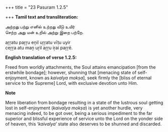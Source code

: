 +++
title = "23 Pasuram 1.2.5"

+++
**Tamil text and transliteration:**

அற்றது பற்று எனில் உற்றது வீடு உயிர்  
செற்ற அது மன் உறில் அற்று இறை பற்றே.

aṟṟatu paṟṟu eṉil uṟṟatu vīṭu uyir  
ceṟṟa atu maṉ uṟil aṟṟu iṟai paṟṟē.

**English translation of verse 1.2.5:**

Freed from worldly attachments, the Soul attains emancipation [from the erstwhile bondage]; however, shunning that [menacing state of self-enjoyment, known as *kaivalya mokṣa*], seek firmly the [bliss of eternal service to the Supreme] Lord, with exclusive devotion unto Him.

**Note**

Mere liberation from bondage resulting in a state of the lustrous soul getting lost in self-enjoyment (*kaivalya mokṣa*) is yet another hurdle, very menacing indeed, to be got over, being a serious impediment to the far superior and blissful experience of service unto the Lord on the yonder side of heaven, this ‘*kaivalya*’ state also deserves to be shunned and discarded.


